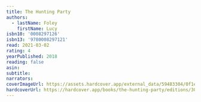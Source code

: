 ```yaml
---
title: The Hunting Party
authors:
  - lastName: Foley
    firstName: Lucy
isbn10: '0008297126'
isbn13: '9780008297121'
read: 2021-03-02
rating: 4
yearPublished: 2018
reading: false
asin:
subtitle:
narrators:
coverImageUrl: https://assets.hardcover.app/external_data/59483304/0f1e903d741bc276caf63a87b2ae7f68b6658a42.jpeg
hardcoverUrl: https://hardcover.app/books/the-hunting-party/editions/30105186
---
```

